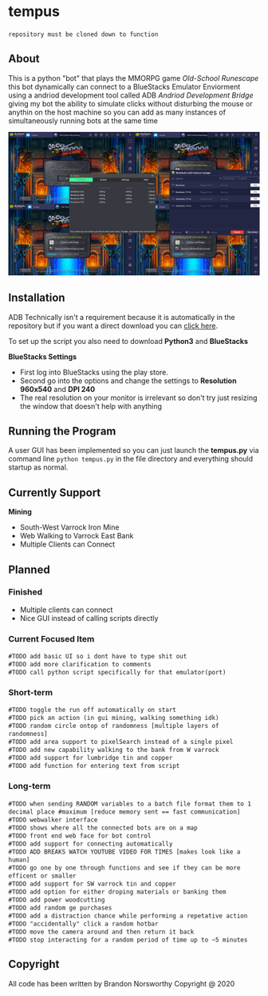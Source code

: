 # tempus

`repository must be cloned down to function`

## About

This is a python "bot" that plays the MMORPG game *Old-School Runescape* this bot dynamically can connect to a BlueStacks Emulator Enviorment using a andriod development tool called ADB *Andriod Development Bridge* giving my bot the ability to simulate clicks without disturbing the mouse or anythin on the host machine so you can add as many instances of simultaneously running bots at the same time

![Demo Image](/assets/images/readme/demo_4_clients_connected.png)

## Installation

ADB Technically isn't a requirement because it is automatically in the repository but if you want a direct download you can [click here](https://dl.google.com/android/repository/platform-tools-latest-windows.zip).

To set up the script you also need to download **Python3** and **BlueStacks**

**BlueStacks Settings**
* First log into BlueStacks using the play store.
* Second go into the options and change the settings to **Resolution 960x540** and **DPI 240**
* The real resolution on your monitor is irrelevant so don't try just resizing the window that doesn't help with anything

## Running the Program

A user GUI has been implemented so you can just launch the **tempus.py** via command line `python tempus.py` in the file directory and everything should startup as normal.

## Currently Support

**Mining**
* South-West Varrock Iron Mine
* Web Walking to Varrock East Bank
* Multiple Clients can Connect

## Planned

### Finished

- Multiple clients can connect
- Nice GUI instead of calling scripts directly

### Current Focused Item

```
#TODO add basic UI so i dont have to type shit out
#TODO add more clarification to comments
#TODO call python script specifically for that emulator(port)
```

### Short-term

```
#TODO toggle the run off automatically on start
#TODO pick an action (in gui mining, walking something idk)
#TODO random circle ontop of randomness [multiple layers of randomness]
#TODO add area support to pixelSearch instead of a single pixel
#TODO add new capability walking to the bank from W varrock
#TODO add support for lumbridge tin and copper
#TODO add function for entering text from script
```

### Long-term

```
#TODO when sending RANDOM variables to a batch file format them to 1 decimal place #maximum [reduce memory sent == fast communication]
#TODO webwalker interface
#TODO shows where all the connected bots are on a map
#TODO front end web face for bot control
#TODO add support for connecting automatically
#TODO ADD BREAKS WATCH YOUTUBE VIDEO FOR TIMES [makes look like a human]
#TODO go one by one through functions and see if they can be more efficent or smaller
#TODO add support for SW varrock tin and copper
#TODO add option for either droping materials or banking them
#TODO add power woodcutting
#TODO add random ge purchases
#TODO add a distraction chance while performing a repetative action
#TODO "accidentally" click a random hotbar
#TODO move the camera around and then return it back
#TODO stop interacting for a random period of time up to ~5 minutes
```

## Copyright
All code has been written by Brandon Norsworthy Copyright @ 2020
